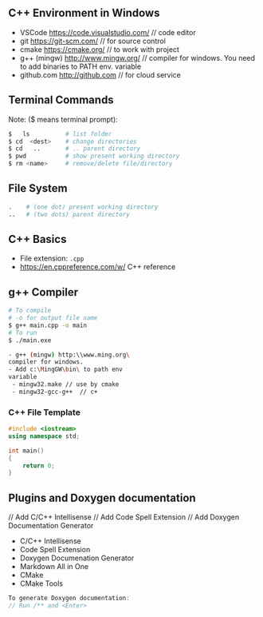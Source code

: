 ## C++ Environment in Windows
- VSCode  https://code.visualstudio.com/   // code editor
- git   https://git-scm.com/        // for source control
- cmake    https://cmake.org/     // to work with project
- g++ (mingw) http://www.mingw.org/  // compiler for windows. You need to add binaries to PATH env. variable
- github.com  http://github.com  // for cloud service

## Terminal Commands 
Note: ($ means terminal prompt):
```bash
$   ls          # list folder 
$ cd  <dest>  	# change directories
$ cd   ..		# .. parent directory 
$ pwd           # show present working directory
$ rm <name>     # remove/delete file/directory
```
## File System
``` bash
.    # (one dot) present working directory
..   # (two dots) parent directory
```
## C++ Basics
- File extension: `.cpp`
- https://en.cppreference.com/w/  C++ reference

## g++ Compiler
```bash
# To compile
# -o for output file name
$ g++ main.cpp -o main
# To run
$ ./main.exe

- g++ (mingw) http:\\www.ming.org\
compiler for windows.
- Add c:\MingGW\bin\ to path env
variable
 - mingw32.make // use by cmake
 - mingw32-gcc-g++  // c+

```

### C++ File Template
```cpp
#include <iostream>
using namespace std;

int main()
{
    return 0;
}
```
## Plugins and Doxygen documentation

// Add C/C++ Intellisense
// Add Code Spell Extension 
// Add Doxygen Documentation Generator

  - C/C++ Intellisense
  - Code Spell Extension
  - Doxygen Documenation Generator
  - Markdown All in One
  - CMake
  - CMake Tools


```cpp
To generate Doxygen documentation: 
// Run /** and <Enter>
```